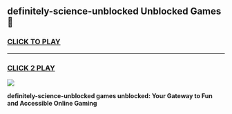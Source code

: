 
## definitely-science-unblocked Unblocked Games👋
<h3>
<a href="https://news.freeplayer.one?title=definitely-science-unblocked&ref=16F">CLICK TO PLAY</a></h3>
<hr>

<h3>
<a href="https://news.freeplayer.one?title=definitely-science-unblocked&ref=16F">CLICK 2 PLAY</a>
  
</h3>

<a href="https://news.freeplayer.one?title=definitely-science-unblocked&ref=16F/"><img src="https://clearcache.store/games.png"></a>


**definitely-science-unblocked games unblocked: Your Gateway to Fun and Accessible Online Gaming**
